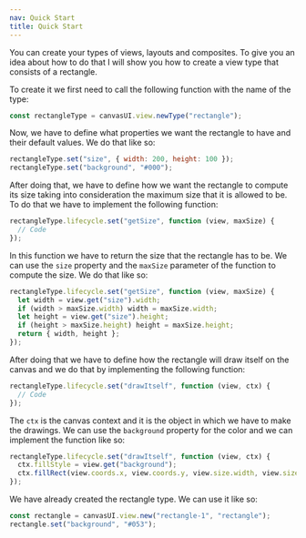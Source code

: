 ```yaml
---
nav: Quick Start
title: Quick Start
---
```


You can create your types of views, layouts and composites. To give you an idea about how to do that I will show you how to create a view type that consists of a rectangle.

To create it we first need to call the following function with the name of the type:

```javascript
const rectangleType = canvasUI.view.newType("rectangle");
```

Now, we have to define what properties we want the rectangle to have and their default values. We do that like so:

```javascript
rectangleType.set("size", { width: 200, height: 100 });
rectangleType.set("background", "#000");
```

After doing that, we have to define how we want the rectangle to compute its size taking into consideration the maximum size that it is allowed to be. To do that we have to implement the following function:

```javascript
rectangleType.lifecycle.set("getSize", function (view, maxSize) {
  // Code
});
```

In this function we have to return the size that the rectangle has to be. We can use the `size` property and the `maxSize` parameter of the function to compute the size. We do that like so:

```javascript
rectangleType.lifecycle.set("getSize", function (view, maxSize) {
  let width = view.get("size").width;
  if (width > maxSize.width) width = maxSize.width;
  let height = view.get("size").height;
  if (height > maxSize.height) height = maxSize.height;
  return { width, height };
});
```

After doing that we have to define how the rectangle will draw itself on the canvas and we do that by implementing the following function:

```javascript
rectangleType.lifecycle.set("drawItself", function (view, ctx) {
  // Code
});
```

The `ctx` is the canvas context and it is the object in which we have to make the drawings. We can use the `background` property for the color and we can implement the function like so:

```javascript
rectangleType.lifecycle.set("drawItself", function (view, ctx) {
  ctx.fillStyle = view.get("background");
  ctx.fillRect(view.coords.x, view.coords.y, view.size.width, view.size.height);
});
```

We have already created the rectangle type. We can use it like so:

```javascript
const rectangle = canvasUI.view.new("rectangle-1", "rectangle");
rectangle.set("background", "#053");
```
